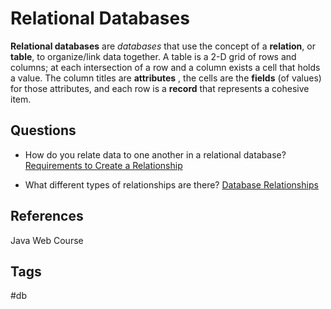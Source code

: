 # Relational Databases 

**Relational databases** are *databases* that use the concept of a 
**relation**, or **table**, to organize/link data together. A table is a 
2-D grid of rows and columns; at each intersection of a row and a column 
exists a cell that holds a value. The column titles are **attributes** 
, the cells are the **fields** (of values) for those attributes, and each row 
is a **record** that represents a cohesive item.   

## Questions
* How do you relate data to one another in a relational database?
[Requirements to Create a Relationship](../202211160534) 

* What different types of relationships are there?
[Database Relationships](../202211160536)

## References
Java Web Course

## Tags
#db
